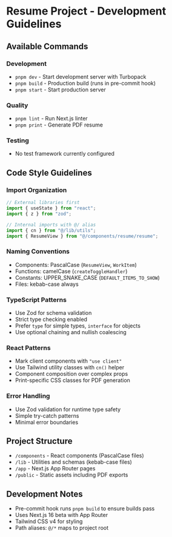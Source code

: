 # Resume Project - Development Guidelines

## Available Commands

### Development

- `pnpm dev` - Start development server with Turbopack
- `pnpm build` - Production build (runs in pre-commit hook)
- `pnpm start` - Start production server

### Quality

- `pnpm lint` - Run Next.js linter
- `pnpm print` - Generate PDF resume

### Testing

- No test framework currently configured

## Code Style Guidelines

### Import Organization

```typescript
// External libraries first
import { useState } from "react";
import { z } from "zod";

// Internal imports with @/ alias
import { cn } from "@/lib/utils";
import { ResumeView } from "@/components/resume/resume";
```

### Naming Conventions

- Components: PascalCase (`ResumeView`, `WorkItem`)
- Functions: camelCase (`createToggleHandler`)
- Constants: UPPER_SNAKE_CASE (`DEFAULT_ITEMS_TO_SHOW`)
- Files: kebab-case always

### TypeScript Patterns

- Use Zod for schema validation
- Strict type checking enabled
- Prefer `type` for simple types, `interface` for objects
- Use optional chaining and nullish coalescing

### React Patterns

- Mark client components with `"use client"`
- Use Tailwind utility classes with `cn()` helper
- Component composition over complex props
- Print-specific CSS classes for PDF generation

### Error Handling

- Use Zod validation for runtime type safety
- Simple try-catch patterns
- Minimal error boundaries

## Project Structure

- `/components` - React components (PascalCase files)
- `/lib` - Utilities and schemas (kebab-case files)
- `/app` - Next.js App Router pages
- `/public` - Static assets including PDF exports

## Development Notes

- Pre-commit hook runs `pnpm build` to ensure builds pass
- Uses Next.js 16 beta with App Router
- Tailwind CSS v4 for styling
- Path aliases: `@/*` maps to project root
